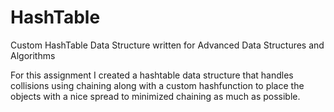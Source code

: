 # HashTable
Custom HashTable Data Structure written for Advanced Data Structures and Algorithms


For this assignment I created a hashtable data structure that handles collisions using chaining along with a custom hashfunction to place the objects with a nice spread to minimized chaining as much as possible.
